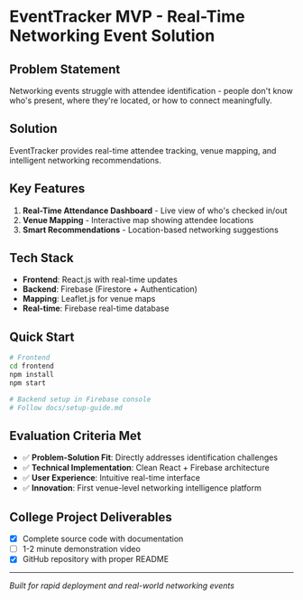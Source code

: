 
# EventTracker MVP - Real-Time Networking Event Solution

## Problem Statement
Networking events struggle with attendee identification - people don't know who's present, where they're located, or how to connect meaningfully.

## Solution
EventTracker provides real-time attendee tracking, venue mapping, and intelligent networking recommendations.

## Key Features
1. **Real-Time Attendance Dashboard** - Live view of who's checked in/out
2. **Venue Mapping** - Interactive map showing attendee locations
3. **Smart Recommendations** - Location-based networking suggestions

## Tech Stack
- **Frontend**: React.js with real-time updates
- **Backend**: Firebase (Firestore + Authentication)
- **Mapping**: Leaflet.js for venue maps
- **Real-time**: Firebase real-time database

## Quick Start
```bash
# Frontend
cd frontend
npm install
npm start

# Backend setup in Firebase console
# Follow docs/setup-guide.md
```

## Evaluation Criteria Met
- ✅ **Problem-Solution Fit**: Directly addresses identification challenges
- ✅ **Technical Implementation**: Clean React + Firebase architecture
- ✅ **User Experience**: Intuitive real-time interface
- ✅ **Innovation**: First venue-level networking intelligence platform

## College Project Deliverables
- [x] Complete source code with documentation
- [ ] 1-2 minute demonstration video
- [x] GitHub repository with proper README

---
*Built for rapid deployment and real-world networking events*

